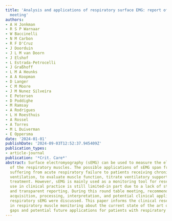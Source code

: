 ```yaml
---
title: 'Analysis and applications of respiratory surface EMG: report of a round table
  meeting'
authors:
- A H Jonkman
- R S P Warnaar
- W Baccinelli
- N M Carbon
- R F D'Cruz
- J Doorduin
- J L M van Doorn
- J Elshof
- L Estrada-Petrocelli
- J Graßhoff
- L M A Heunks
- A A Koopman
- D Langer
- C M Moore
- J M Nunez Silveira
- E Petersen
- D Poddighe
- M Ramsay
- A Rodrigues
- L H Roesthuis
- A Rossel
- A Torres
- M L Duiverman
- E Oppersma
date: '2024-01-01'
publishDate: '2024-09-03T12:52:37.945409Z'
publication_types:
- article-journal
publication: '*Crit. Care*'
abstract: Surface electromyography (sEMG) can be used to measure the electrical activity
  of the respiratory muscles. The possible applications of sEMG span from patients
  suffering from acute respiratory failure to patients receiving chronic home mechanical
  ventilation, to evaluate muscle function, titrate ventilatory support and guide
  treatment. However, sEMG is mainly used as a monitoring tool for research and its
  use in clinical practice is still limited-in part due to a lack of standardization
  and transparent reporting. During this round table meeting, recommendations on data
  acquisition, processing, interpretation, and potential clinical applications of
  respiratory sEMG were discussed. This paper informs the clinical researcher interested
  in respiratory muscle monitoring about the current state of the art on sEMG, knowledge
  gaps and potential future applications for patients with respiratory failure.
---
```

